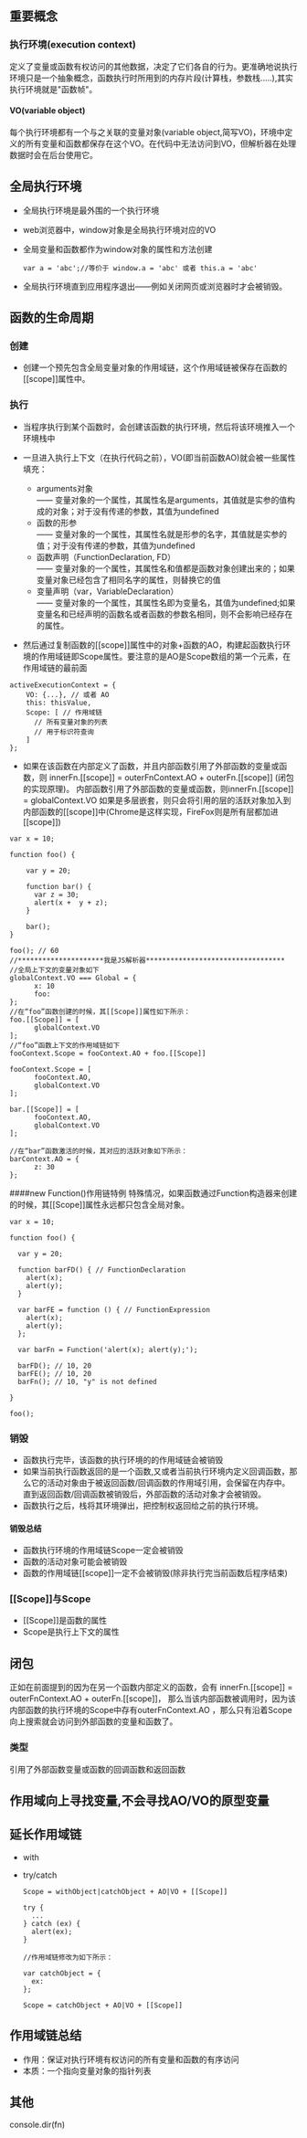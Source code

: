 ## 重要概念
### 执行环境(execution context)
定义了变量或函数有权访问的其他数据，决定了它们各自的行为。更准确地说执行环境只是一个抽象概念，函数执行时所用到的内存片段(计算栈，参数栈.....),其实执行环境就是"函数帧"。
#### VO(variable object)
每个执行环境都有一个与之关联的变量对象(variable object,简写VO)，环境中定义的所有变量和函数都保存在这个VO。在代码中无法访问到VO，但解析器在处理数据时会在后台使用它。

## 全局执行环境
- 全局执行环境是最外围的一个执行环境
- web浏览器中，window对象是全局执行环境对应的VO
- 全局变量和函数都作为window对象的属性和方法创建

	````
	var a = 'abc';//等价于 window.a = 'abc' 或者 this.a = 'abc'
	
	````
- 全局执行环境直到应用程序退出——例如关闭网页或浏览器时才会被销毁。

## 函数的生命周期
### 创建 
  - 创建一个预先包含全局变量对象的作用域链，这个作用域链被保存在函数的[[scope]]属性中。
  
### 执行
  - 当程序执行到某个函数时，会创建该函数的执行环境，然后将该环境推入一个环境栈中
  - 一旦进入执行上下文（在执行代码之前），VO(即当前函数AO)就会被一些属性填充：
      - arguments对象<br>
      —— 变量对象的一个属性，其属性名是arguments，其值就是实参的值构成的对象；对于没有传递的参数，其值为undefined
      - 函数的形参<br>
      —— 变量对象的一个属性，其属性名就是形参的名字，其值就是实参的值；对于没有传递的参数，其值为undefined
	  - 函数声明（FunctionDeclaration, FD）<br>
	  —— 变量对象的一个属性，其属性名和值都是函数对象创建出来的；如果变量对象已经包含了相同名字的属性，则替换它的值
	  - 变量声明（var，VariableDeclaration） <br>
	  —— 变量对象的一个属性，其属性名即为变量名，其值为undefined;如果变量名和已经声明的函数名或者函数的参数名相同，则不会影响已经存在的属性。
	  
  - 然后通过复制函数的[[scope]]属性中的对象+函数的AO，构建起函数执行环境的作用域链即Scope属性。要注意的是AO是Scope数组的第一个元素，在作用域链的最前面
  
  ````
  activeExecutionContext = {
      VO: {...}, // 或者 AO
      this: thisValue,
      Scope: [ // 作用域链
        // 所有变量对象的列表
        // 用于标识符查询
      ]
  };
  ````
  - 如果在该函数在内部定义了函数，并且内部函数引用了外部函数的变量或函数，则 innerFn.[[scope]] = outerFnContext.AO + outerFn.\[[scope]] (闭包的实现原理)。
  内部函数引用了外部函数的变量或函数，则innerFn.[[scope]] = globalContext.VO
  如果是多层嵌套，则只会将引用的层的活跃对象加入到内部函数的[[scope]]中(Chrome是这样实现，FireFox则是所有层都加进[[scope]])
  
  ````
  var x = 10;
   
  function foo() {
   
      var y = 20;
   
      function bar() {
        var z = 30;
        alert(x +  y + z);
      }
   
      bar();
  }
   
  foo(); // 60
  //*********************我是JS解析器**********************************
  //全局上下文的变量对象如下
  globalContext.VO === Global = {
	    x: 10
	    foo: 
  };
  //在“foo”函数创建的时候，其[[Scope]]属性如下所示：
  foo.[[Scope]] = [
    	globalContext.VO
  ];
  //“foo”函数上下文的作用域链如下
  fooContext.Scope = fooContext.AO + foo.[[Scope]]
   
  fooContext.Scope = [
    	fooContext.AO,
    	globalContext.VO
  ];
  
  bar.[[Scope]] = [
   		fooContext.AO,
   		globalContext.VO
  ];
  
  //在“bar”函数激活的时候，其对应的活跃对象如下所示：
  barContext.AO = {
    	z: 30
  };
  ````
 
####new Function()作用链特例
  特殊情况，如果函数通过Function构造器来创建的时候，其[[Scope]]属性永远都只包含全局对象。
  
  ````
  var x = 10;
   
  function foo() {
   
    var y = 20;
   
    function barFD() { // FunctionDeclaration
      alert(x);
      alert(y);
    }
   
    var barFE = function () { // FunctionExpression
      alert(x);
      alert(y);
    };
   
    var barFn = Function('alert(x); alert(y);');
   
    barFD(); // 10, 20
    barFE(); // 10, 20
    barFn(); // 10, "y" is not defined
   
  }
   
  foo();
  ````
### 销毁
 - 函数执行完毕，该函数的执行环境的的作用域链会被销毁
 - 如果当前执行函数返回的是一个函数,又或者当前执行环境内定义回调函数，那么它的活动对象由于被返回函数/回调函数的作用域引用，会保留在内存中。直到返回函数/回调函数被销毁后，外部函数的活动对象才会被销毁。
 - 函数执行之后，栈将其环境弹出，把控制权返回给之前的执行环境。

#### 销毁总结
- 函数执行环境的作用域链Scope一定会被销毁
- 函数的活动对象可能会被销毁
- 函数的作用域链[[scope]]一定不会被销毁(除非执行完当前函数后程序结束)

### [[Scope]]与Scope
- [[Scope]]是函数的属性
- Scope是执行上下文的属性

## 闭包
正如在前面提到的因为在另一个函数内部定义的函数，会有 innerFn.[[scope]] = outerFnContext.AO + outerFn.\[[scope]]，
那么当该内部函数被调用时，因为该内部函数的执行环境的Scope中存有outerFnContext.AO ，那么只有沿着Scope向上搜索就会访问到外部函数的变量和函数了。
### 类型 
引用了外部函数变量或函数的回调函数和返回函数


## 作用域向上寻找变量,不会寻找AO/VO的原型变量
## 延长作用域链
- with
- try/catch

    ````
    Scope = withObject|catchObject + AO|VO + [[Scope]]
    
    try {
      ...
    } catch (ex) {
      alert(ex);
    }
    
    //作用域链修改为如下所示：
    
    var catchObject = {
      ex: 
    };
     
    Scope = catchObject + AO|VO + [[Scope]]
    ````
    
## 作用域链总结
- 作用：保证对执行环境有权访问的所有变量和函数的有序访问
- 本质：一个指向变量对象的指针列表

## 其他 
console.dir(fn)

